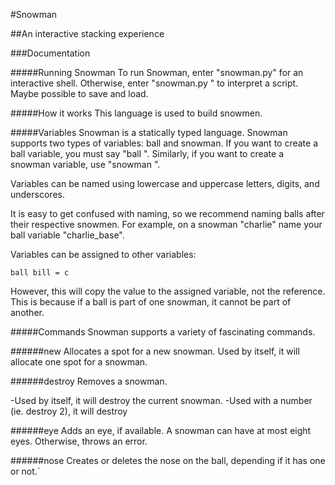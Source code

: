 #Snowman

##An interactive stacking experience

###Documentation

#####Running Snowman
To run Snowman, enter "snowman.py" for an interactive shell.
Otherwise, enter "snowman.py <FILENAME>" to interpret a script.
Maybe possible to save and load.

#####How it works
This language is used to build snowmen.  

#####Variables
Snowman is a statically typed language. 
Snowman supports two types of variables: ball and snowman. 
If you want to create a ball variable, you must say "ball <NAME>".
Similarly, if you want to create a snowman variable, use "snowman <NAME>".

Variables can be named using lowercase and uppercase letters, digits, and underscores.

It is easy to get confused with naming, so we recommend naming balls after their respective snowmen. For example, on a snowman "charlie" name your ball variable "charlie_base".

Variables can be assigned to other variables:

`ball bill = c` 

 However, this will copy the value to the assigned variable, not the reference. This is because if a ball is part of one snowman, it cannot be part of another.

#####Commands
Snowman supports a variety of fascinating commands.

######new
Allocates a spot for a new snowman.
Used by itself, it will allocate one spot for a snowman.

######destroy
Removes a snowman.

-Used by itself, it will destroy the current snowman.
-Used with a number (ie. destroy 2), it will destroy

######eye
Adds an eye, if available. A snowman can have at most eight eyes. Otherwise, throws an error.

######nose
Creates or deletes the nose on the ball, depending if it has one or not.`
